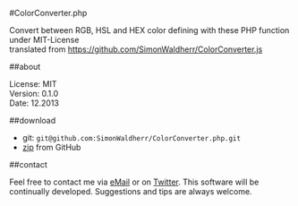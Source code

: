 #ColorConverter.php

Convert between RGB, HSL and HEX color defining with these PHP function under MIT-License  
translated from https://github.com/SimonWaldherr/ColorConverter.js

##about

License:   MIT  
Version: 0.1.0  
Date:  12.2013  

##download

* git: ```git@github.com:SimonWaldherr/ColorConverter.php.git```
* [zip](https://github.com/SimonWaldherr/ColorConverter.php/archive/master.zip) from GitHub

##contact

Feel free to contact me via [eMail](mailto:contact@simonwaldherr.de) or on [Twitter](http://twitter.com/simonwaldherr). This software will be continually developed. Suggestions and tips are always welcome.
